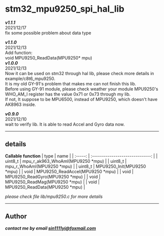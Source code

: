 # **stm32_mpu9250_spi_hal_lib**
***v1.1.1***   
2021/12/17   
fix some possible problem about data type

***v1.1.0***   
2021/12/13   
Add function:     
void MPU9250_ReadData(MPU9250* mpu)   
***v1.0.0***   
2021/12/13   
Now it can be used on stm32 through hal lib, please check more details in example/c8t6_mpu9250.   
It is my old GY-91's problem that makes me can not finish this lib.    
Before using GY-91 module, please check weather your module MPU9250's WHO_AM_I register has the value 0x71 or 0x73 through my lib.   
If not, It suppose to be MPU6500, instead of MPU9250, which doesn't have AK8963 inside. 

***v0.9.0***   
2021/12/10  
wait to verify lib. It is able to read Accel and Gyro data now.

---

## **details**
**Callable function**
|  type   |               name               |
| :-----: | :------------------------------: |
| uint8_t | mpu_r_ak963_WhoAmI(MPU9250 *mpu) |
| uint8_t |    mpu_r_WhoAmI(MPU9250 *mpu)    |
| uint8_t |    MPU9250_Init(MPU9250 *mpu)    |
|  void   | MPU9250_ReadAccel(MPU9250 *mpu)  |
|  void   |  MPU9250_ReadGyro(MPU9250 *mpu)  |
|  void   |  MPU9250_ReadMag(MPU9250 *mpu)   |
|  void   |  MPU9250_ReadData(MPU9250 *mpu)  |

 *please check file lib/mpu9250.c for more details*

 ---
 ## **Author**
 ***contact me by email sin1111yi@foxmail.com***

